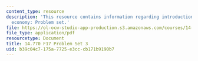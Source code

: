 ```yaml
---
content_type: resource
description: 'This resource contains information regarding introduction to political
  economy: Problem set.'
file: https://ol-ocw-studio-app-production.s3.amazonaws.com/courses/14-770-introduction-to-political-economy-fall-2017/b39c04c7175a7725e3cccb171b9190b7_MIT14_770F17_pset3.pdf
file_type: application/pdf
resourcetype: Document
title: 14.770 F17 Problem Set 3
uid: b39c04c7-175a-7725-e3cc-cb171b9190b7
---
```

